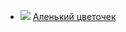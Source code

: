 * ![](/books/sf_fantasy/Феликс%20Разумовский/Аленький%20цветочек.jpg) [Аленький цветочек](/books/sf_fantasy/Феликс%20Разумовский/Аленький%20цветочек)